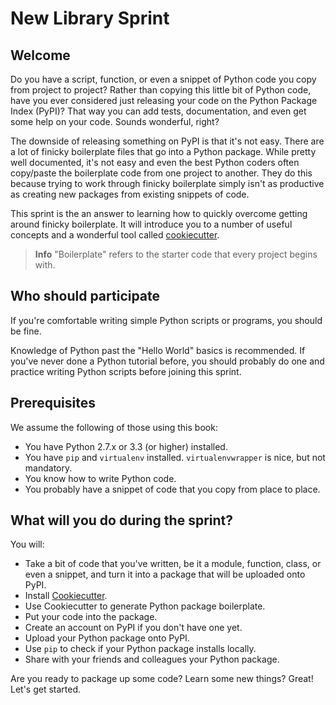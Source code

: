 # New Library Sprint

## Welcome

Do you have a script, function, or even a snippet of Python code you copy from
project to project? Rather than copying this little bit of Python code, have
you ever considered just releasing your code on the Python Package Index
(PyPI)? That way you can add tests, documentation, and even get some help on
your code. Sounds wonderful, right?

The downside of releasing something on PyPI is that it's not easy. There
are a lot of finicky boilerplate files that go into a Python package. While
pretty well documented, it's not easy and even the best Python coders often
copy/paste the boilerplate code from one project to another. They do this
because trying to work through finicky boilerplate simply isn't as productive
as creating new packages from existing snippets of code.

This sprint is the an answer to learning how to quickly overcome getting
around finicky boilerplate. It will introduce you to a number of useful
concepts and a wonderful tool called [cookiecutter](https://github.com/audreyr/cookiecutter).

> **Info**  "Boilerplate" refers to the starter code that every project begins with.

## Who should participate

If you're comfortable writing simple Python scripts or programs, you should be fine.

Knowledge of Python past the "Hello World" basics is recommended. If you've never done a Python tutorial before, you should probably do one and practice writing Python scripts before joining this sprint.

## Prerequisites

We assume the following of those using this book:

* You have Python 2.7.x or 3.3 (or higher) installed.
* You have `pip` and `virtualenv` installed. `virtualenvwrapper` is nice, but not mandatory.
* You know how to write Python code.
* You probably have a snippet of code that you copy from place to place.

## What will you do during the sprint?

You will:

* Take a bit of code that you've written, be it a module, function,
class, or even a snippet, and turn it into a package that will be uploaded
onto PyPI.
* Install [Cookiecutter](https://github.com/audreyr/cookiecutter).
* Use Cookiecutter to generate Python package boilerplate.
* Put your code into the package.
* Create an account on PyPI if you don't have one yet.
* Upload your Python package onto PyPI.
* Use `pip` to check if your Python package installs locally.
* Share with your friends and colleagues your Python package.

Are you ready to package up some code? Learn some new things? Great! Let's
get started.
